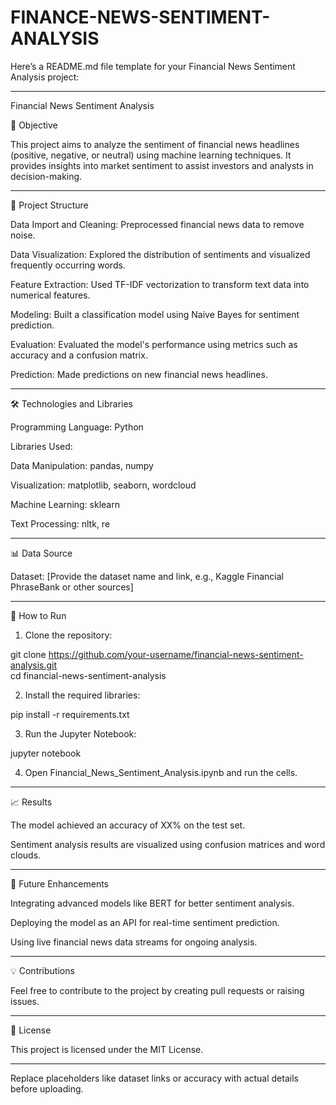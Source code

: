 # FINANCE-NEWS-SENTIMENT-ANALYSIS
Here’s a README.md file template for your Financial News Sentiment Analysis project:


---

Financial News Sentiment Analysis

📌 Objective

This project aims to analyze the sentiment of financial news headlines (positive, negative, or neutral) using machine learning techniques. It provides insights into market sentiment to assist investors and analysts in decision-making.


---

📂 Project Structure

Data Import and Cleaning: Preprocessed financial news data to remove noise.

Data Visualization: Explored the distribution of sentiments and visualized frequently occurring words.

Feature Extraction: Used TF-IDF vectorization to transform text data into numerical features.

Modeling: Built a classification model using Naive Bayes for sentiment prediction.

Evaluation: Evaluated the model's performance using metrics such as accuracy and a confusion matrix.

Prediction: Made predictions on new financial news headlines.



---

🛠 Technologies and Libraries

Programming Language: Python

Libraries Used:

Data Manipulation: pandas, numpy

Visualization: matplotlib, seaborn, wordcloud

Machine Learning: sklearn

Text Processing: nltk, re




---

📊 Data Source

Dataset: [Provide the dataset name and link, e.g., Kaggle Financial PhraseBank or other sources]



---

🚀 How to Run

1. Clone the repository:

git clone https://github.com/your-username/financial-news-sentiment-analysis.git  
cd financial-news-sentiment-analysis


2. Install the required libraries:

pip install -r requirements.txt


3. Run the Jupyter Notebook:

jupyter notebook


4. Open Financial_News_Sentiment_Analysis.ipynb and run the cells.




---

📈 Results

The model achieved an accuracy of XX% on the test set.

Sentiment analysis results are visualized using confusion matrices and word clouds.



---

📩 Future Enhancements

Integrating advanced models like BERT for better sentiment analysis.

Deploying the model as an API for real-time sentiment prediction.

Using live financial news data streams for ongoing analysis.



---

💡 Contributions

Feel free to contribute to the project by creating pull requests or raising issues.


---

📄 License

This project is licensed under the MIT License.


---

Replace placeholders like dataset links or accuracy with actual details before uploading.

